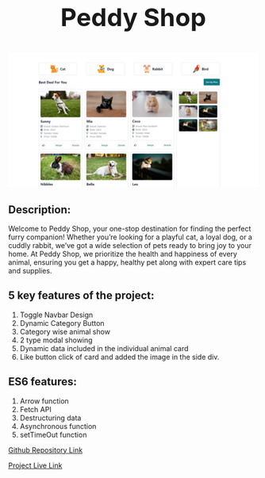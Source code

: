 <h2 style="text-align:center; font-size:50px;">Peddy Shop</h2>

[![An old rock in the desert](./images/markdown-image.png "This is a beautiful peddy shop for all cute person")](https://sh-peddy-shop.netlify.app/)

## Description:

Welcome to Peddy Shop, your one-stop destination for finding the perfect furry companion! Whether you’re looking for a playful cat, a loyal dog, or a cuddly rabbit, we’ve got a wide selection of pets ready to bring joy to your home. At Peddy Shop, we prioritize the health and happiness of every animal, ensuring you get a happy, healthy pet along with expert care tips and supplies.

## 5 key features of the project:

1. Toggle Navbar Design
2. Dynamic Category Button
3. Category wise animal show
4. 2 type modal showing
5. Dynamic data included in the individual animal card
6. Like button click of card and added the image in the side div.

## ES6 features:

1. Arrow function
2. Fetch API
3. Destructuring data
4. Asynchronous function
5. setTimeOut function

[Github Repository Link](https://github.com/programming-hero-web-course2/b10a6-pet-adoption-shamsuttabriz)

[Project Live Link](https://sh-peddy-shop.netlify.app/)

